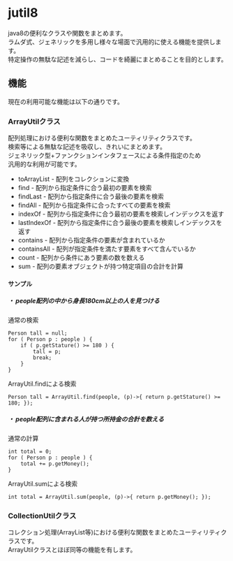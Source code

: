 # jutil8
java8の便利なクラスや関数をまとめます。  
ラムダ式、ジェネリックを多用し様々な場面で汎用的に使える機能を提供します。  
特定操作の無駄な記述を減らし、コードを綺麗にまとめることを目的とします。

## 機能
現在の利用可能な機能は以下の通りです。

### ArrayUtilクラス
配列処理における便利な関数をまとめたユーティリティクラスです。  
検索等による無駄な記述を吸収し、きれいにまとめます。  
ジェネリック型+ファンクションインタフェースによる条件指定のため  
汎用的な利用が可能です。  
* toArrayList - 配列をコレクションに変換
* find - 配列から指定条件に合う最初の要素を検索
* findLast - 配列から指定条件に合う最後の要素を検索
* findAll - 配列から指定条件に合ったすべての要素を検索
* indexOf - 配列から指定条件に合う最初の要素を検索しインデックスを返す
* lastIndexOf - 配列から指定条件に合う最後の要素を検索しインデックスを返す
* contains - 配列から指定条件の要素が含まれているか
* containsAll - 配列が指定条件を満たす要素をすべて含んでいるか
* count - 配列から条件にあう要素の数を数える
* sum - 配列の要素オブジェクトが持つ特定項目の合計を計算

#### サンプル
##### ・ people配列の中から身長180cm以上の人を見つける  
通常の検索

    Person tall = null;
    for ( Person p : people ) {
        if ( p.getStature() >= 180 ) {
            tall = p;
            break;
        }
    }
    
ArrayUtil.findによる検索

    Person tall = ArrayUtil.find(people, (p)->{ return p.getStature() >= 180; });

##### ・ people配列に含まれる人が持つ所持金の合計を数える
通常の計算

    int total = 0;
    for ( Person p : people ) {
        total += p.getMoney();
    }

ArrayUtil.sumによる検索

    int total = ArrayUtil.sum(people, (p)->{ return p.getMoney(); });

### CollectionUtilクラス
コレクション処理(ArrayList等)における便利な関数をまとめたユーティリティクラスです。  
ArrayUtilクラスとほぼ同等の機能を有します。  


